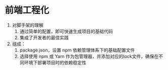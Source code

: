 <!--
 * @Descripttion: 
 * @version: 
 * @Author: shenjia
 * @Date: 2021-08-09 21:01:32
 * @LastEditors: shenjia
 * @LastEditTime: 2021-08-10 09:33:56
-->
# 前端工程化


1. 对脚手架的理解
   1. 通过简单的配置，即可快速生成项目的基础代码
   2. 集成了开发者的最佳实践
2. 组成：
   1. package.json，设置 npm 依赖管理体系下的基础配置文件
   2. 选择使用 npm 或 Yarn 作为包管理器，并添加对应的lock文件，确保在不同环境下部署项目时的依赖稳定性